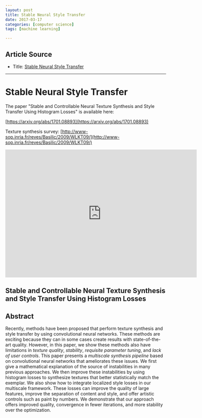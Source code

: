 ```yaml
---
layout: post
title: Stable Neural Style Transfer
date: 2017-03-17
categories: [computer science]
tags: [machine learning]

---
```



## Article Source
* Title: [Stable Neural Style Transfer](https://www.youtube.com/watch?v=8u3Hkbev2Gg)


---


Stable Neural Style Transfer
====================================

The paper "Stable and Controllable Neural Texture Synthesis and
Style Transfer Using Histogram Losses" is available here:

[https://arxiv.org/abs/1701.08893](https://arxiv.org/abs/1701.08893)

Texture synthesis survey: [http://www-sop.inria.fr/reves/Basilic/2009/WLKT09/](http://www-sop.inria.fr/reves/Basilic/2009/WLKT09/)

<iframe width="600" height="400" src="https://www.youtube.com/embed/8u3Hkbev2Gg" frameborder="0" allowfullscreen></iframe>


## Stable and Controllable Neural Texture Synthesis and Style Transfer Using Histogram Losses

Abstract
--------

Recently, methods have been proposed that perform texture synthesis and style transfer by using convolutional neural networks. These methods are exciting because they can in some cases create results with state-of-the-art quality. However, in this paper, we show these methods also have limitations in *texture quality*, *stability*, *requisite parameter tuning*, and *lack of user controls*. This paper presents a *multiscale synthesis pipeline* based on convolutional neural networks that ameliorates these issues. We first give a mathematical explanation of the source of instabilities in many previous approaches. We then improve these instabilities by using histogram losses to synthesize textures that better statistically match the exemplar. We also show how to integrate localized style losses in our multiscale framework. These losses can improve the quality of large features, improve the separation of content and style, and offer artistic controls such as paint by numbers. We demonstrate that our approach offers improved quality, convergence in fewer iterations, and more stability over the optimization.